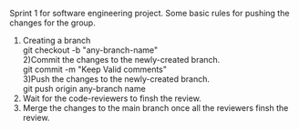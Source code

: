 Sprint 1 for software engineering project.
Some basic rules for pushing the changes for the group.<br/>
1) Creating a branch <br />
 git checkout -b "any-branch-name" <br />
2)Commit the changes to the newly-created branch. <br />
git commit -m "Keep Valid comments"<br />
3)Push the changes to the newly-created branch.<br />
git push origin any-branch name<br />
5) Wait for the code-reviewers to finsh the review.
6) Merge the changes to the main branch once all the reviewers finsh the review.<br />
